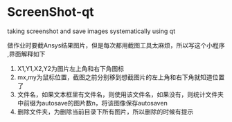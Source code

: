 # ScreenShot-qt
taking screenshot and save images systematically using qt

做作业时要截Ansys结果图片，但是每次都用截图工具太麻烦，所以写这个小程序 ,界面解释如下

1. X1,Y1,X2,Y2为图片左上角和右下角图标
2. mx,my为鼠标位置，截图之前分别移到想截图片的左上角和右下角就知道位置了
3. 文件名，如果文本框里有文件名，则使用该文件名，如果没有，则统计文件夹中前缀为autosave的图片数n，将该图像保存autosaven
4. 删除文件夹，为删除当前目录下所有图片，所以删除的时候有提示